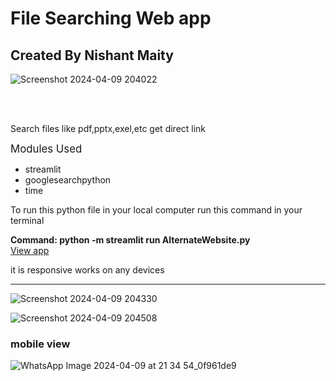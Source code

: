 # File Searching Web app

<h2>Created By Nishant Maity</h2>

![Screenshot 2024-04-09 204022](https://github.com/Nishant43S/File-Searcher-webApp/assets/165580472/fb2e10fb-378a-4356-b5cf-a3eea59057be)

<br><br>

<p>
  Search files like pdf,pptx,exel,etc get direct link 
</p>
<big>Modules Used</big>
 <ul>
   <li>streamlit</li>
   <li>googlesearchpython</li>
   <li>time</li>
 </ul>
<p>To run this python file in your local computer run this command in your terminal</p>
<strong>Command: python -m streamlit run AlternateWebsite.py</strong>
<br>
 <a href="https://file-searcher-nishant-maity.streamlit.app/">View app</a>
 
<p>it is responsive works on any devices</p>

 <hr>

![Screenshot 2024-04-09 204330](https://github.com/Nishant43S/File-Searcher-webApp/assets/165580472/0ff9b34e-b821-475b-a6e8-4666ffe72efa)



![Screenshot 2024-04-09 204508](https://github.com/Nishant43S/File-Searcher-webApp/assets/165580472/8e47a5e3-394d-4811-9f6f-d1017212b6d5)

<h3>mobile view</h3>

![WhatsApp Image 2024-04-09 at 21 34 54_0f961de9](https://github.com/Nishant43S/File-Searcher-webApp/assets/165580472/29e37d5f-0b7d-49a1-8ac3-36aa78882856)


 
